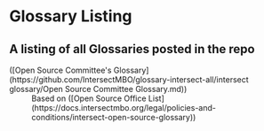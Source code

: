 # Glossary Listing
## A listing of all Glossaries posted in the repo
<dl>
  <dt> ([Open Source Committee's Glossary](https://github.com/IntersectMBO/glossary-intersect-all/intersect glossary/Open Source Committee Glossary.md)) </dt>
  <dd> Based on ([Open Source Office List](https://docs.intersectmbo.org/legal/policies-and-conditions/intersect-open-source-glossary)) </dd>
</dl>
